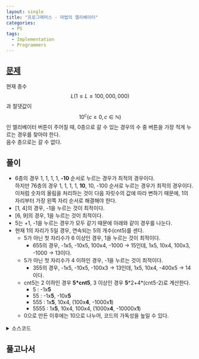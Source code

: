 ```yaml
---
layout: single
title: "프로그래머스 - 마법의 엘리베이터"
categories:
  - PS
tags:
  - Implementation
  - Programmers
---
```


## <a href="https://school.programmers.co.kr/learn/courses/30/lessons/148653" target="_blank">문제</a>

현재 층수 $$L(1 \le L \le 100,000,000)$$과 절댓값이 $$10^{c}(c\ge 0, c \in \mathbb{N})$$인 엘리베이터 버튼이 주어질 때, 0층으로 갈 수 있는 경우의 수 중 버튼을 가장 적게 누르는 경우를 찾아야 한다.  
음수 층으로는 갈 수 없다.

## 풀이
- 6층의 경우 1, 1, 1, 1, **-10** 순서로 누르는 경우가 최적의 경우이다.  
하지만 76층의 경우 1, 1, 1, 1, **10**, 10, -100 순서로 누르는 경우가 최적의 경우이다.  
이처럼 숫자의 올림을 처리하는 것이 다음 자릿수의 값에 따라 변하기 때문에, 1의 자리부터 가장 왼쪽 자리 순서로 해결해야 한다.
- [1, 4]의 경우, -1을 누르는 것이 최적이다.
- [6, 9]의 경우, 1을 누르는 것이 최적이다.
- 5는 +1, -1을 누르는 경우가 모두 같기 때문에 아래와 같이 경우를 나눈다.
- 현재 1의 자리가 5일 경우, 연속되는 5의 개수(cnt5)를 센다.
  - 5가 아닌 첫 자리수가 6 이상인 경우, 1을 누르는 것이 최적이다.
    - 655의 경우, -1x5, -10x5, 100x4, -1000 -> 15인데, 1x5, 10x4, 100x3, -1000 -> 13이다.
  - 5가 아닌 첫 자리수가 4 이하인 경우, -1을 누르는 것이 최적이다.
    - 355의 경우, -1x5, -10x5, -100x3 -> 13인데, 1x5, 10x4, -400x5 -> 14이다.
  - cnt5는 2 이하인 경우 **5*cnt5**, 3 이상인 경우 **5**\*2+4\*(cnt5-2)로 계산한다.
    - 5 : -1x**5**
    - 55 : -1x**5**, -10x**5**
    - 555 : 1x**5**, 10x4, (100x**4**, -1000x**1**)
    - 5555 : 1x**5**, 10x4, 100x4, (1000x**4**, -10000x**1**)
  - 0으로 만든 이후에는 10으로 나누어, 코드의 가독성을 높일 수 있다.

<details markdown="1">
<summary>소스코드</summary>

```cpp
using namespace std;

int solution(int storey) {
    int ans=0;
    while(storey>0){
        while(storey>0 && storey%10==0) storey/=10;
        if(storey%10==5){
            int cnt5=0, tn=storey;
            while(tn%10==5){
                tn/=10;
                cnt5++;
            }
            if(tn==0){
                if(cnt5<3) ans+=cnt5*5;
                else ans+=10+4*(cnt5-2);
            }
            else if(tn%10>5){
                ans+=5+(cnt5-1)*4+(10-tn%10);
            }
            else{
                ans+=5*cnt5+tn%10;
            }
            storey=tn;
        }
        else if(storey%10>5){
            ans+=10-(storey%10);
            storey+=10-storey%10;
        }
        else{
            ans+=storey%10;
        }
        storey/=10;
    }
    return ans;
}
```

</details>

## 풀고나서
